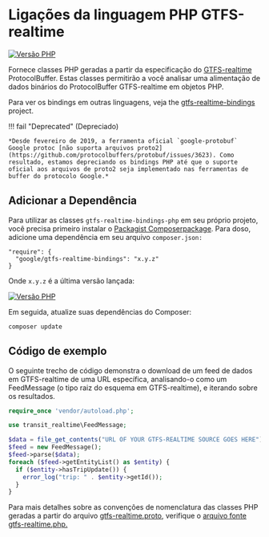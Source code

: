 # Ligações da linguagem PHP GTFS-realtime

[![Versão PHP](https://badge.fury.io/ph/google%2Fgtfs-realtime-bindings.svg)](https://badge.fury.io/ph/google%2Fgtfs-realtime-bindings)

Fornece classes PHP geradas a partir da especificação do [GTFS-realtime](https://developers.google.com/transit/gtfs-realtime/) ProtocolBuffer. Estas classes permitirão a você analisar uma alimentação de dados binários do ProtocolBuffer GTFS-realtime em objetos PHP.

Para ver os bindings em outras linguagens, veja the [gtfs-realtime-bindings](https://github.com/google/gtfs-realtime-bindings) project.

!!! fail "Deprecated" (Depreciado)

    *Desde fevereiro de 2019, a ferramenta oficial `google-protobuf` Google protoc [não suporta arquivos proto2](https://github.com/protocolbuffers/protobuf/issues/3623). Como resultado, estamos depreciando os bindings PHP até que o suporte oficial aos arquivos de proto2 seja implementado nas ferramentas de buffer do protocolo Google.*

## Adicionar a Dependência

Para utilizar as classes `gtfs-realtime-bindings-php` em seu próprio projeto, você precisa primeiro instalar o [Packagist Composerpackage](https://packagist.org/packages/google/gtfs-realtime-bindings). Para doso, adicione uma dependência em seu arquivo `composer.json:`

    "require": {
      "google/gtfs-realtime-bindings": "x.y.z"
    }

Onde `x.y.z` é a última versão lançada:

[![Versão PHP](https://badge.fury.io/ph/google%2Fgtfs-realtime-bindings.svg)](https://badge.fury.io/ph/google%2Fgtfs-realtime-bindings)

Em seguida, atualize suas dependências do Composer:

    composer update

## Código de exemplo

O seguinte trecho de código demonstra o download de um feed de dados em GTFS-realtime de uma URL específica, analisando-o como um FeedMessage (o tipo raiz do esquema em GTFS-realtime), e iterando sobre os resultados.

```php
require_once 'vendor/autoload.php';

use transit_realtime\FeedMessage;

$data = file_get_contents("URL OF YOUR GTFS-REALTIME SOURCE GOES HERE");
$feed = new FeedMessage();
$feed->parse($data);
foreach ($feed->getEntityList() as $entity) {
  if ($entity->hasTripUpdate()) {
    error_log("trip: " . $entity->getId());
  }
}
```

Para mais detalhes sobre as convenções de nomenclatura das classes PHP geradas a partir do arquivo [gtfs-realtime.proto](https://developers.google.com/transit/gtfs-realtime/gtfs-realtime-proto), verifique o [arquivo fonte gtfs-realtime.php.](https://github.com/google/gtfs-realtime-bindings-php/blob/master/src/gtfs-realtime.php)
